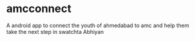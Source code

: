 # amcconnect
A android app to connect the youth of ahmedabad to amc and help them take the next step in swatchta Abhiyan
